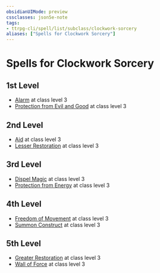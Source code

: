 ```yaml
---
obsidianUIMode: preview
cssclasses: json5e-note
tags:
- ttrpg-cli/spell/list/subclass/clockwork-sorcery
aliases: ["Spells for Clockwork Sorcery"]
---
```

# Spells for Clockwork Sorcery

## 1st Level

- [Alarm](2-Mechanics/CLI/spells/alarm-xphb.md "XPHB") at class level 3
- [Protection from Evil and Good](2-Mechanics/CLI/spells/protection-from-evil-and-good-xphb.md "XPHB") at class level 3

## 2nd Level

- [Aid](2-Mechanics/CLI/spells/aid-xphb.md "XPHB") at class level 3
- [Lesser Restoration](2-Mechanics/CLI/spells/lesser-restoration-xphb.md "XPHB") at class level 3

## 3rd Level

- [Dispel Magic](2-Mechanics/CLI/spells/dispel-magic-xphb.md "XPHB") at class level 3
- [Protection from Energy](2-Mechanics/CLI/spells/protection-from-energy-xphb.md "XPHB") at class level 3

## 4th Level

- [Freedom of Movement](2-Mechanics/CLI/spells/freedom-of-movement-xphb.md "XPHB") at class level 3
- [Summon Construct](2-Mechanics/CLI/spells/summon-construct-xphb.md "XPHB") at class level 3

## 5th Level

- [Greater Restoration](2-Mechanics/CLI/spells/greater-restoration-xphb.md "XPHB") at class level 3
- [Wall of Force](2-Mechanics/CLI/spells/wall-of-force-xphb.md "XPHB") at class level 3